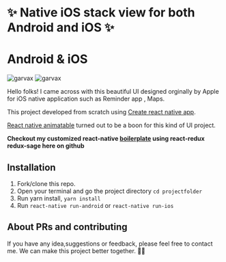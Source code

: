 # ✨ Native iOS stack view for both Android and iOS ✨

# Android & iOS
![garvax](https://i.ibb.co/kXMsXy3/TadaTodo.gif) ![garvax](https://i.ibb.co/vY3pK9J/ios-tadatodo.gif) 

Hello folks! 
I came across with this beautiful UI designed orginally by Apple for iOS native application such as Reminder app , Maps.


This project developed from scratch using [Create react native app](https://facebook.github.io/react-native/docs/getting-started). 

[React native animatable](https://www.npmjs.com/package/react-native-animatable) turned out to be a boon for this kind of UI project.

**Checkout my customized react-native [boilerplate](https://github.com/geekygaurav/react-native-redux-saga-garvax) using react-redux redux-sage here on github**

Installation
------------

1. Fork/clone this repo.
2. Open your terminal and go the project directory
```cd projectfolder```
3. Run yarn install,
```yarn install```
4. Run 
```react-native run-android```
or
```react-native run-ios```


About PRs and contributing
----------------------------
If you have any idea,suggestions or feedback, please feel free to contact me. We can make this project better together. 🙏🤟
